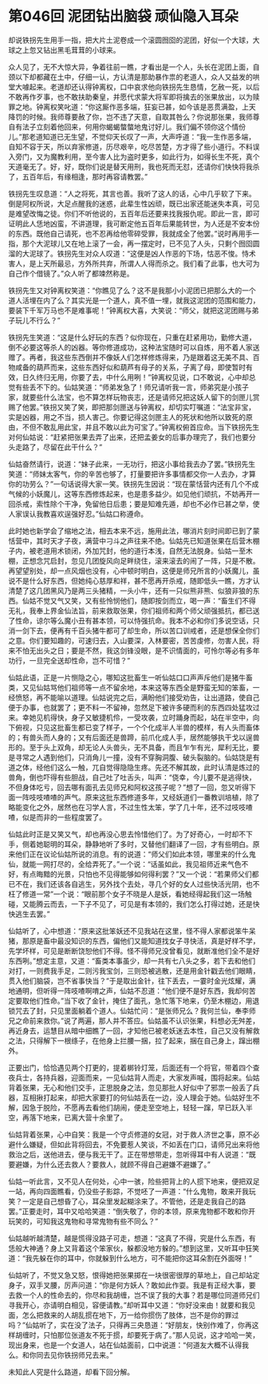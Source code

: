 # 第046回 泥团钻出脑袋 顽仙隐入耳朵

却说铁拐先生用手一指，把大片土泥卷成一个滚圆囫囵的泥团，好似一个大球，大球之上忽又钻出黑毛茸茸的小球来。

众人见了，无不大惊大异，争着往前一瞧，才看出是一个人，头长在泥团上面，自颈以下却都藏在土中，仔细一认，方认清是那助暴作祟的老道人，众人又益发的哄堂大噱起来。老道却还认得钟离权，口中哀求他向铁拐先生恳情，乞赦一死，以后不敢再作歹事，也不敢扶助秦皇，并愿代求蒙大将军即将擒去的张果放出，以为赎罪之地。钟离权笑叱道：“你这厮作恶多端，狂妄已甚，如今该是恶贯满盈，上天降罚的时候。我师尊要赦了你，岂不违了天意，自取其咎么？你说那张果，我师尊自有法子立刻着他回来，何用你蝎蝎螫螫地鬼讨好儿。我们偏不领你这个情份儿。”那老道知道已无生望，不觉仰天长叹了一声，大声呼道：“我一生作恶多端，自知不容于天，所以弃家修道，历尽艰辛，吃尽苦楚，方才得了些小道行。不料误入旁门，又为魔教利用，至今害人比为盗时更多，如此行为，如得长生不死，真个天道毫无了。好，好，既你们说是替天用刑，我也死而无怼，还请你们快快将我杀了，五百年后，有缘相逢，那时再容请教罢。”

铁拐先生叹息道：“人之将死，其言也善。我听了这人的话，心中几乎软了下来。倒是阿权所说，大足点醒我的迷惑，此辈生性凶顽，既已出家还能迷失本真，可见是难望改悔之徒。你们不听他说的，五百年后还要来找我报仇呢。即此一言，即可证明此人恁地凶蛮，不讲道理，我可断定他五百年后果能转世，为人还是不安本份的东西。既他自己请死，也不忍再给他零碎受罪，我就成全了他罢。”说时再用手一指，那个大泥球儿又在地上滚了一会，再一摆定时，已不见了人头，只剩个囫囵圆溜的大泥球了。铁拐先生对众人叹道：“这便是凶人作恶的下场，怙恶不悛。恃术害人，是上天所最忌，方外所共弃，所谓人人得而杀之。我们看了此事，也大可为自己作个借镜了。”众人听了都竦然称是。

铁拐先生又对钟离权笑道：“你瞧见了么？这不是我那小小泥团已把那么大的一个道人活埋在内了么？其实光是一个道人，真不值一埋，就我这泥团的范围和能力，要装下千军万马也不是难事呢！”钟离权大喜，大笑说：“师父，就把这泥团赐与弟子玩儿不行么？”

铁拐先生笑道：“这是什么好玩的东西？似你现在，只重在赶紧用功，勤修大道，倒不必要这等杀人的凶器。等你修道成功，这种法宝随时可以自炼，用不着人家送赠了。再者，我这些东西倒并不像妖人们怎样修炼得来，乃是跟着这无美不具、百物咸备的葫芦而来，这些东西好似和葫芦有母子的关系，子离了母，即使暂时有效，日久终归无用，你要了去，中什么用咧！”钟离权见说，口不敢说，心中却总觉有些丢不下的。仙姑笑道：“师弟发急了！师兄请听我一言，师弟究是小孩子家，就要些什么法宝，也不算怎样玩物丧志，还是请师兄把这妖人留下的剑匣儿赏赐了他罢。”铁拐又笑了笑，即把那剑匣送与钟离权，却切实叮嘱道：“法宝非宝，实是凶器，用之不当，损人害己。你要记得这剑匣主人的死状和他所以致死的原由，不但不敢乱用此宝，并且不敢以此为可宝了。”钟离权俯首应命。当下铁拐先生对何仙姑说：“赶紧把张果去弄了出来，还把孟姜女的后事办理完了，我们也要分头走路了，尽留在此干什么？”

仙姑奋然请行，说道：“妹子此来，一无功行，把这小事给我去办了罢。”铁拐先生笑道：“师妹太客气，你的辛苦也够了，打量要把许多事情都交你一人去办，才算你的功劳么？”一句话说得大家一笑。铁拐先生因说：“现在蒙恬营内还有几个不成气候的小妖魔儿，这等东西修炼起来，也是患多益少。如见他们顽抗，不妨再开一回杀戒，索性除个干净，免留他日后患；要是知难先遁，却也不必作已甚之举，使人家误认我教喜欢逞强好忍。”仙姑口称遵命。

此时她也新学会了缩地之法，相去本来不远，施用此法，哪消片刻时间即已到了蒙恬营中，其时天才子夜，满营中刁斗之声往来不绝。仙姑先已知道张果在后营木棚子内，被老道用术锁闭，外加咒封，他的道行本浅，自然无法脱身。仙姑一至木棚，正想念咒启封，忽见几团旋风向足畔绕住，滚来滚去的闹了一阵，只是不散。再望望别处，却一点风烟也没有，心中顿时明白，这便是师兄所言的小妖魔儿，虽说不是什么好东西，但她纯心慈厚和祥，甚不愿再开杀戒，随即低头一瞧，方才认清楚了这几团黑风乃是两三头猪精，一头小牛，还有一只似熊非熊、似狼非狼的东西。仙姑不觉又气又笑，又有些怜悯他们，随即按剑而立，喝一声：“畜生们不得无礼，我奉上界金仙法旨，前来救取张果，你们祖师和两个师父顽强抵抗，都已送了性命，谅尔等么魔小丑有甚本领，可以恃强抗命。我本不必和你们多说空话，只消一剑下去，便再有千百头猪牛都可了却生命，所以苦口训戒者，还是想保全你们之意。你们要知趣的，可速归去，入山要深，入林要密，苦苦虔修，勿害人民，将来不怕无出头之日；要是不然，我这剑锋没眼，是不识情面的，可怜尔等必有多年功行，一旦完全送却性命，岂不可惜？”

仙姑此语，正是一片恻隐之心，哪知这批畜生一听仙姑口口声声斥他们是猪牛畜类，又见仙姑骂他们祖师等一点不留余地，本来这等东西全是野蛮无知的笨畜，一经愤怒，再不能喻以道理。仙姑说完之后，满盼他们接受劝告，让出道路，使自己便于办事，也就罢了；更不料一不留神，忽然足下被许多硬而利的东西四处猛攻过来。幸她见机得快，身子又敏捷机伶，一受攻袭，立时踊身而起，站在半空中，向下俯视，只见这批畜生都已变了样子，一个个化成半人半兽的模样，有人头而畜体的；有兽头而人身的；又有后面还是兽蹄，前爪化成人手，居然能够执干戈以逞兽形的。至于头上双角，却无论人头兽头，无不具备，而且乍乍有光，犀利无比，要是寻常之人遇到他们，只消角儿一撞，没有不穿胸洞腹、破头裂脑的。仙姑饶是有道之体，经他们这么一触，兀自觉得隐隐生疼。先还不解其故，此时认清是炼过的兽角，倒也吓得有些胆战，自己吐了吐舌头，叫声：“侥幸，今儿要不是逃得快，不但身体吃亏，回去哪有面孔去见师兄和阿权这孩子呢？”想了一回，忽又听得下面一阵吱吱喳喳的声气。原来这批东西修道多年，又经妖道们一番教训培植，除了略能变化之外，居然也在习学人言，不过生性太笨，学了几十年，还不过吱吱喳喳，似是而非的一些程度罢了。

仙姑此时正是又笑又气，却也再没心思去怜惜他们了。为了好奇心，一时却不下手，侧着她聪明的耳朵，静静地听了多时，又替他们翻译了一回，才有些明白。原来他们正在议论仙姑所说的消息。有的说道：“师父们如此本领，哪里来的什么鬼仙，就能一网打尽的，全给弄死了。”一个说：“话虽如此，我见祖师近来气色不好，有点晦黯的光景，只怕也不见得能够如何得利罢？”又一个说：“若果师父们都已不在，我们还该各自逃生，另外找个去处，寻几个好的女人过些快活光阴，也不枉了修道一常”一个说：“眼前那个女子不晓是人是妖，看她经得起我们这一场触碰，又能腾云而去，一下子不见了，可见是有本领的，我们怎么打得过她，还是快快逃生去罢。”

仙姑听了，心中想道：“原来这批笨妖还不见我站在这里，怪不得人家都说笨牛呆猪，那原是畜中最没知识的东西，偏他们又能知道找女子寻快活，真是好样不学，先学坏样，可见是断断饶恕他们不得。怪不得师兄没曾看见，就断准他们全不是好东西咧。”想定主意，又道：“畜类本事虽少，却一共有七八头之多，若下去和他们对打，一则费我手足，二则污我宝剑，三则恐被逃散，还是用金针戳去他们眼睛，贯入他们脑袋，岂不省事快当？”于是取出金针，往下丢去，一霎时金光炫耀，满地通明，但听得一阵吱喳啊唷之声，仙姑不忍道：“他们便不是好东西，我却何苦定要取他们性命。”当下收了金针，掩住了面孔，急忙落下地来，仍至木棚边，用退锁咒去了封，只见里面躺着个道人。仙姑忙问：“是张师兄么？我何兰仙，奉李师兄之命前来救你。”说了两遍，那人并不答应。仙姑虽不认识张果，料想必无舛差，再近身去，运慧目从暗中细瞧了一回，才知他已被老妖迷去本性，自己又没有解救之法，只得解下一根绦子，在他身上拦腰一捆，拉了起来，捆在自己身上，蹿出棚外。

正要出门，恰恰遇见两个打更的，提着梆铃灯笼，后面还有一个将官，带着四个查夜兵士，各持兵器，迎面而来，一见仙姑背人而走，大家发声喊，围将起来。仙姑背着张果，无心和他们交手，正思脱身之法，忽见那批人好似中了邪祟一般丢了兵器，互相揪打起来，却把大家要打的何仙姑丢在一边，没人理会于她。仙姑好生不解，因急于脱险，不愿再去看他们胡闹，便走至空地上，轻轻一蹿，早已跃入半空，再落下地来，已离大营十余里了。

仙姑背着张果，心中自笑：我是一个守贞修道的女冠，对于救人济世之事，原不必避什么嫌疑，但如此背将回去，不免要惹人笑谈，不如丢在门口，请师兄出来将他救治之后，送他进去，便与我无干了。正在带想带走，忽听得耳中有人说道：“既要避嫌，为什么还去救人？要救人，就顾不得自己避嫌不避嫌了。”

仙姑一听此言，又不见人在何处，心中一骇，险些把背上的人掼下地来，便把双足一站，再向四面瞧看，仍没些子影踪，不觉呸了一声道：“什么鬼物，敢来开我玩笑？一定是自己想昏了心，耳朵里发起糊涂来了。不管他，还是走我自己的路罢。”正要走时，耳中又哈哈笑道：“倒失敬了，你的本领，原来鬼物都不敢和你开玩笑的，可知我这鬼物和寻常鬼物有些不同么？”

仙姑越听越清楚，越是慌得没路子可走，想道：“这真了不得，究是什么东西，有恁般大神通？身上又背着这个笨家伙，躲都没地方躲的。”想到这里，又听耳中狂笑道：“我先躲在你的耳中，你就躲到什么地方，可不能把你这耳朵割在外面呀！”

仙姑听了，不觉又急又怒，恨得她把张果掷在一块很密很厚的草地上，自己却站定身子，双手叉腰，厉声问道：“你是何方妖人？敢如此作耍。我是有正经大事，要去救一个人的性命去的，你尽和我胡缠，岂不误了我的大事？若是哪位同道师兄们寻我开心，亦请明白相见，容便请教。”却听耳中又道：“你好没来由！就要和我见面，怎么把救来的人胡乱掼在地下，万一给你掼伤了肢体，岂不是你的罪过吗？”仙姑听了，实在没了法子，只得再三央恳道：“好朋友，快别作难了，你再这样胡缠时，只怕那位张道友不死于掼，却要死于病了。”那人见说，这才哈哈一笑，现出身来，也是一个女道人，站在仙姑面前，口中说道：“何道友大概不认得我么。和你同去见你铁拐师兄去来。”

未知此人究是什么路道，却看下回分解。
